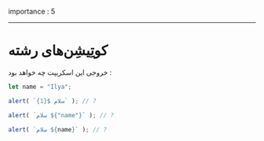 importance : 5

---

# کوتِیشِن‌های رشته

خروجی این اسکریپت چه خواهد بود :

```js
let name = "Ilya";

alert( `سلام ${1}` ); // ?

alert( `سلام ${"name"}` ); // ?

alert( `سلام ${name}` ); // ?
```
